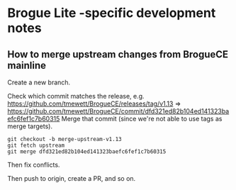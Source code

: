 # Brogue Lite -specific development notes

## How to merge upstream changes from BrogueCE mainline

Create a new branch.

Check which commit matches the release, e.g. https://github.com/tmewett/BrogueCE/releases/tag/v1.13 => https://github.com/tmewett/BrogueCE/commit/dfd321ed82b104ed141323baefc6fef1c7b60315
Merge that commit (since we're not able to use tags as merge targets).

```
git checkout -b merge-upstream-v1.13
git fetch upstream 
git merge dfd321ed82b104ed141323baefc6fef1c7b60315
```

Then fix conflicts.

Then push to origin, create a PR, and so on.